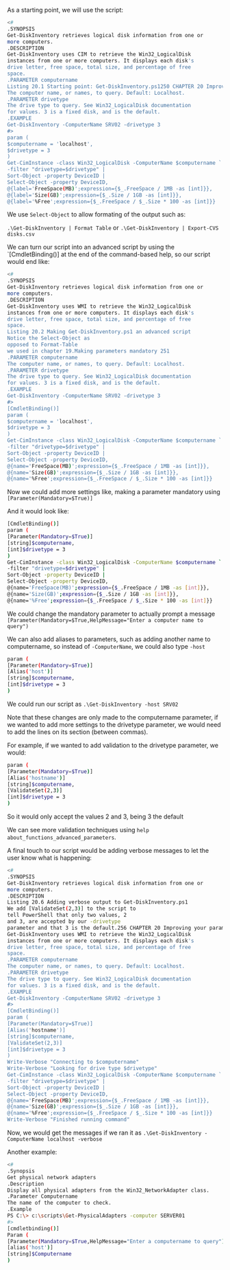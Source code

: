As a starting point, we will use the script:

```bash
<#
.SYNOPSIS
Get-DiskInventory retrieves logical disk information from one or
more computers.
.DESCRIPTION
Get-DiskInventory uses CIM to retrieve the Win32_LogicalDisk
instances from one or more computers. It displays each disk's
drive letter, free space, total size, and percentage of free
space.
.PARAMETER computername
Listing 20.1 Starting point: Get-DiskInventory.ps1250 CHAPTER 20 Improving your parameterized script
The computer name, or names, to query. Default: Localhost.
.PARAMETER drivetype
The drive type to query. See Win32_LogicalDisk documentation
for values. 3 is a fixed disk, and is the default.
.EXAMPLE
Get-DiskInventory -ComputerName SRV02 -drivetype 3
#>
param (
$computername = 'localhost',
$drivetype = 3
)
Get-CimInstance -class Win32_LogicalDisk -ComputerName $computername `
-filter "drivetype=$drivetype" |
Sort-Object -property DeviceID |
Select-Object -property DeviceID,
@{label='FreeSpace(MB)';expression={$_.FreeSpace / 1MB -as [int]}},
@{label='Size(GB)';expression={$_.Size / 1GB -as [int]}},
@{label='%Free';expression={$_.FreeSpace / $_.Size * 100 -as [int]}}
```

We use `Select-Object` to allow formating of the output such as:

`.\Get-DiskInventory | Format Table` or `.\Get-DiskInventory | Export-CVS disks.csv`

We can turn our script into an advanced script by using the `[CmdletBinding()] at the end of the command-based help, so our script would end like:


```bash
<#
.SYNOPSIS
Get-DiskInventory retrieves logical disk information from one or
more computers.
.DESCRIPTION
Get-DiskInventory uses WMI to retrieve the Win32_LogicalDisk
instances from one or more computers. It displays each disk's
drive letter, free space, total size, and percentage of free
space.
Listing 20.2 Making Get-DiskInventory.ps1 an advanced script
Notice the Select-Object as
opposed to Format-Table
we used in chapter 19.Making parameters mandatory 251
.PARAMETER computername
The computer name, or names, to query. Default: Localhost.
.PARAMETER drivetype
The drive type to query. See Win32_LogicalDisk documentation
for values. 3 is a fixed disk, and is the default.
.EXAMPLE
Get-DiskInventory -ComputerName SRV02 -drivetype 3
#>
[CmdletBinding()]
param (
$computername = 'localhost',
$drivetype = 3
)
Get-CimInstance -class Win32_LogicalDisk -ComputerName $computername `
-filter "drivetype=$drivetype" |
Sort-Object -property DeviceID |
Select-Object -property DeviceID,
@{name='FreeSpace(MB)';expression={$_.FreeSpace / 1MB -as [int]}},
@{name='Size(GB)';expression={$_.Size / 1GB -as [int]}},
@{name='%Free';expression={$_.FreeSpace / $_.Size * 100 -as [int]}}
```

Now we could add more settings like, making a parameter mandatory using `[Parameter(Mandatory=$True)]`

And it would look like:

```bash
[CmdletBinding()]
param (
[Parameter(Mandatory=$True)]
[string]$computername,
[int]$drivetype = 3
)
Get-CimInstance -class Win32_LogicalDisk -ComputerName $computername `
-filter "drivetype=$drivetype" |
Sort-Object -property DeviceID |
Select-Object -property DeviceID,
@{name='FreeSpace(MB)';expression={$_.FreeSpace / 1MB -as [int]}},
@{name='Size(GB)';expression={$_.Size / 1GB -as [int]}},
@{name='%Free';expression={$_.FreeSpace / $_.Size * 100 -as [int]}}
```

We could change the mandatory parameter to actually prompt a message `[Parameter(Mandatory=$True,HelpMessage="Enter a computer name to query")`

We can also add aliases to parameters, such as adding another name to computername, so instead of `-ComputerName`, we could also type `-host`

```bash
param (
[Parameter(Mandatory=$True)]
[Alias('host')]
[string]$computername,
[int]$drivetype = 3
)
```

We could run our script as  `.\Get-DiskInventory -host SRV02`

Note that these changes are only made to the computername parameter, if we wanted to add more settings to the drivetype parameter, we would need to add the lines on its section (between commas).

For example, if we wanted to add validation to the drivetype parameter, we would:

```bash
param (
[Parameter(Mandatory=$True)]
[Alias('hostname')]
[string]$computername,
[ValidateSet(2,3)]
[int]$drivetype = 3
)
```

So it would only accept the values 2 and 3, being 3 the default

We can see more validation techniques using `help about_functions_advanced_parameters`.

A final touch to our script would be adding verbose messages to let the user know what is happening:

```bash
<#
.SYNOPSIS
Get-DiskInventory retrieves logical disk information from one or
more computers.
.DESCRIPTION
Listing 20.6 Adding verbose output to Get-DiskInventory.ps1
We add [ValidateSet(2,3)] to the script to
tell PowerShell that only two values, 2
and 3, are accepted by our -drivetype
parameter and that 3 is the default.256 CHAPTER 20 Improving your parameterized script
Get-DiskInventory uses WMI to retrieve the Win32_LogicalDisk
instances from one or more computers. It displays each disk's
drive letter, free space, total size, and percentage of free
space.
.PARAMETER computername
The computer name, or names, to query. Default: Localhost.
.PARAMETER drivetype
The drive type to query. See Win32_LogicalDisk documentation
for values. 3 is a fixed disk, and is the default.
.EXAMPLE
Get-DiskInventory -ComputerName SRV02 -drivetype 3
#>
[CmdletBinding()]
param (
[Parameter(Mandatory=$True)]
[Alias('hostname')]
[string]$computername,
[ValidateSet(2,3)]
[int]$drivetype = 3
)
Write-Verbose "Connecting to $computername"
Write-Verbose "Looking for drive type $drivetype"
Get-CimInstance -class Win32_LogicalDisk -ComputerName $computername `
-filter "drivetype=$drivetype" |
Sort-Object -property DeviceID |
Select-Object -property DeviceID,
@{name='FreeSpace(MB)';expression={$_.FreeSpace / 1MB -as [int]}},
@{name='Size(GB)';expression={$_.Size / 1GB -as [int]}},
@{name='%Free';expression={$_.FreeSpace / $_.Size * 100 -as [int]}}
Write-Verbose "Finished running command"
```

Now, we would get the messages if we ran it as `.\Get-DiskInventory -ComputerName localhost -verbose`

Another example:

```bash
<#
.Synopsis
Get physical network adapters
.Description
Display all physical adapters from the Win32_NetworkAdapter class.
.Parameter Computername
The name of the computer to check.
.Example
PS C:\> c:\scripts\Get-PhysicalAdapters -computer SERVER01
#>
[cmdletbinding()]
Param (
[Parameter(Mandatory=$True,HelpMessage="Enter a computername to query")]
[alias('host')]
[string]$Computername
)
```







